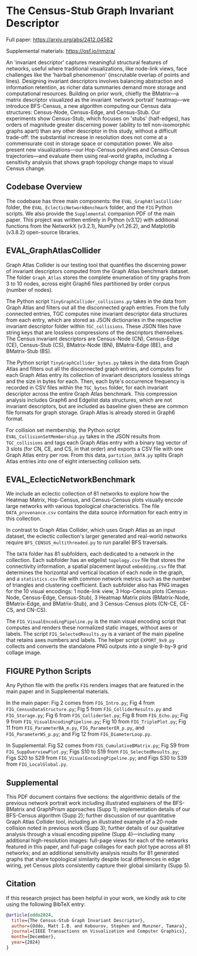 # The Census-Stub Graph Invariant Descriptor

Full paper: https://arxiv.org/abs/2412.04582

Supplemental materials: https://osf.io/nmzra/

An 'invariant descriptor' captures meaningful structural features of networks, useful where traditional visualizations, like node-link views, face challenges like the 'hairball phenomenon' (inscrutable overlap of points and lines). Designing invariant descriptors involves balancing abstraction and information retention, as richer data summaries demand more storage and computational resources. Building on prior work, chiefly the BMatrix—a matrix descriptor visualized as the invariant 'network portrait' heatmap—we introduce BFS-Census, a new algorithm computing our Census data structures: Census-Node, Census-Edge, and Census-Stub. Our experiments show Census-Stub, which focuses on 'stubs' (half-edges), has orders of magnitude greater discerning power (ability to tell non-isomorphic graphs apart) than any other descriptor in this study, without a difficult trade-off: the substantial increase in resolution does not come at a commensurate cost in storage space or computation power. We also present new visualizations—our Hop-Census polylines and Census-Census trajectories—and evaluate them using real-world graphs, including a sensitivity analysis that shows graph topology change maps to visual Census change.

## Codebase Overview

The codebase has three main components: the `EVAL_GraphAtlasCollider` folder, the `EVAL_EclecticNetworkBenchmark` folder, and the `FIG` Python scripts. We also provide the `Supplemental` companion PDF of the main paper. This project was written entirely in Python (v3.12) with additional functions from the NetworkX (v3.2.1), NumPy (v1.26.2), and Matplotlib (v3.8.2) open-source libraries.

## EVAL_GraphAtlasCollider

Graph Atlas Collider is our testing tool that quantifies the discerning power of invariant descriptors computed from the Graph Atlas benchmark dataset. The folder `Graph_Atlas`  stores the complete enumeration of tiny graphs from 3 to 10 nodes, across eight Graph6 files partitioned by order corpus (number of nodes).

The Python script `TinyGraphCollider_collisions.py` takes in the data from Graph Atlas and filters out all the disconnected graph entries. From the fully connected entries, TGC computes nine invariant descriptor data structures from each entry, which are stored as JSON dictionaries in the respective invariant descriptor folder within `TGC_collisions`. These JSON files have string keys that are lossless compressions of the descriptors themselves. The Census invariant descriptors are Census-Node (CN), Census-Edge (CE), Census-Stub (CS), BMatrix-Node (BN), BMatrix-Edge (BE), and BMatrix-Stub (BS).

The Python script `TinyGraphCollider_bytes.py` takes in the data from Graph Atlas and filters out all the disconnected graph entries, and computes for each Graph Atlas entry its collection of invariant descriptors lossless strings and the size in bytes for each. Then, each byte's occurrence frequency is recorded in CSV files within the `TGC_bytes` folder, for each invariant descriptor across the entire Graph Atlas benchmark. This compression analysis includes Graph6 and Edgelist data structures, which are not invariant descriptors, but are included as baseline given these are common file formats for graph storage. Graph Atlas is already stored in Graph6 format.

For collision set membership, the Python script `EVAL_CollisionSetMembership.py` takes in the JSON results from `TGC_collisions` and tags each Graph Atlas entry with a binary tag vector of 3 slots (for CN, CE, and CS, in that order) and exports a CSV file with one Graph Atlas entry per row. From this data, `partition_DATA.py` splits Graph Atlas entries into one of eight intersecting collision sets.

## EVAL_EclecticNetworkBenchmark

We include an eclectic collection of 81 networks to explore how the Heatmap Matrix, Hop-Census, and Census-Census plots visually encode large networks with various topological characteristics. The file `DATA_provenance.csv` contains the data source information for each entry in this collection.

In contrast to Graph Atlas Collider, which uses Graph Atlas as an input dataset, the eclectic collection's larger generated and real-world networks require `BFS_CENSUS_multithreaded.py` to run parallel BFS traversals.

The `DATA` folder has 81 subfolders, each dedicated to a network in the collection. Each subfolder has an edgelist `topology.csv` file that stores the connectivity information, a spatial placement layout `embedding.csv` file that determines the horizontal and vertical location of each node in the graph, and a `statistics.csv` file with common network metrics such as the number of triangles and clustering coefficient. Each subfolder also has PNG images for the 10 visual encodings: 1 node-link view, 3 Hop-Census plots (Census-Node, Census-Edge, Census-Stub), 3 Heatmap Matrix plots (BMatrix-Node, BMatrix-Edge, and BMatrix-Stub), and 3 Census-Census plots (CN-CE, CE-CS, and CN-CS).

The `FIG_VisualEncodingPipeline.py` is the main visual encoding script that computes and renders these normalized static images, without axes or labels. The script `FIG_SelectedResults.py` is a variant of the main pipeline that retains axes numbers and labels. The helper script `EXPORT_9x9.py` collects and converts the standalone PNG outputs into a single 9-by-9 grid collage image.

## FIGURE Python Scripts

Any Python file with the prefix `FIG` renders images that are featured in the main paper and in Supplemental materials.

In the main paper: Fig 2 comes from `FIG_Intro.py`; Fig 4 from `FIG_CensusDataStructure.py`; Fig 5 from `FIG_ColliderResults.py` and `FIG_Storage.py`; Fig 6 from `FIG_ColliderSet.py`; Fig 8 from `FIG_Echo.py`; Fig 9 from `FIG_VisualEncodingPipeline.py`; Fig 10 from `FIG_TriplePlot.py`; Fig 11 from `FIG_ParameterBA_m.py`, `FIG_ParameterER_p.py`, and `FIG_ParameterWS_p.py`; and Fig 12 from `FIG_DiameterLoop.py`.

In Supplemental: Fig S2 comes from `FIG_CumulativeBMatrix.py`; Fig S9 from `FIG_SuppOverviewPlot.py`; Figs S10 to S19 from `FIG_SelectedResults.py`; Figs S20 to S29 from `FIG_VisualEncodingPipeline.py`; and Figs S30 to S39 from `FIG_LocalGlobal.py`.

## Supplemental

This PDF document contains five sections: the algorithmic details of the previous network portrait work including illustrated explainers of the BFS-BMatrix and GraphPrism approaches (Supp 1); implementation details of our BFS-Census algorithm (Supp 2); further discussion of our quantitative Graph Atlas Collider tool, including an illustrated example of a 20-node collision noted in previous work (Supp 3); further details of our qualitative analysis through a visual encoding pipeline (Supp 4)—including many additional high-resolution images: full-page views for each of the networks featured in this paper, and full-page collages for each plot type across all 81 networks; and an additional sensitivity analysis results for 81 generated graphs that share topological similarity despite local differences in edge wiring, yet Census plots consistently capture their global similarity (Supp 5).

## Citation

If this research project has been helpful in your work, we kindly ask to cite using the following BibTeX entry:

```BibTeX
@article{oddo2024,
  title={The Census-Stub Graph Invariant Descriptor},
  author={Oddo, Matt I.B. and Kobourov, Stephen and Munzner, Tamara},
  journal={IEEE Transactions on Visualization and Computer Graphics},
  month={December},
  year={2024}
}
```
